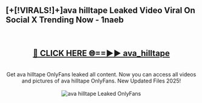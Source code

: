 <h2>[+[!VIRALS!]+]ava hilltape Leaked Video Viral On Social X Trending Now - 1naeb</h2>
<br>
<div align="center">
<h2><a href="https://libra.edu.pl?ava_hilltape" rel="nofollow">🔴 CLICK HERE 🌐==►► ava_hilltape</a></h2>
<br>
Get ava hilltape OnlyFans leaked all content. Now you can access all videos and pictures of ava hilltape OnlyFans. New Updated Files 2025!
<br>
<br>
<a href="https://libra.edu.pl?ava_hilltape" rel="nofollow" data-target="animated-image.originalLink"><img src="https://i.ibb.co.com/WyWwxjT/player-gif2.gif" alt="ava hilltape Leaked OnlyFans" style="max-width: 100%; display: inline-block;" data-target="animated-image.originalImage"></a>
</div>
<br>